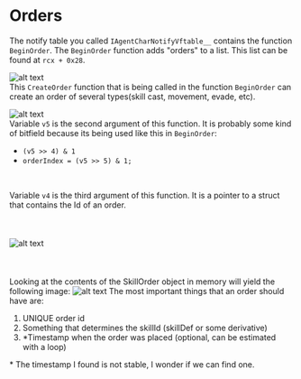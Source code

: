 # Orders
The notify table you called ```IAgentCharNotifyVftable__``` contains the function ```BeginOrder```.
The ```BeginOrder``` function adds "orders" to a list. This list can be found at ```rcx + 0x28```.

![alt text](https://i.ibb.co/0J7k0xD/Create-Order.png)
<br/>
This ```CreateOrder``` function that is being called in the function ```BeginOrder``` can create an order of several types(skill cast, movement, evade, etc).

![alt text](https://i.ibb.co/c6dH2jJ/Construct-Order.png)
<br/>
Variable ```v5``` is the second argument of this function. It is probably some kind of bitfield because its being used like this in ```BeginOrder```:
* ```(v5 >> 4) & 1```
* ```orderIndex = (v5 >> 5) & 1;```
<br/>

Variable ```v4``` is the third argument of this function. It is a pointer to a struct that contains the Id of an order.
<br/>
<br/>
<br/>
<br/>
![alt text](https://i.ibb.co/r4g2k3S/Skill-Order-Construct.png)
<br/>
<br/>
<br/>
<br/>
Looking at the contents of the SkillOrder object in memory will yield the following image:
![alt text](https://i.ibb.co/gzZnQqk/Skill-Order.png)
The most important things that an order should have are:
1. UNIQUE order id
2. Something that determines the skillId (skillDef or some derivative)
3. *Timestamp when the order was placed (optional, can be estimated with a loop)

&ast; The timestamp I found is not stable, I wonder if we can find one.
